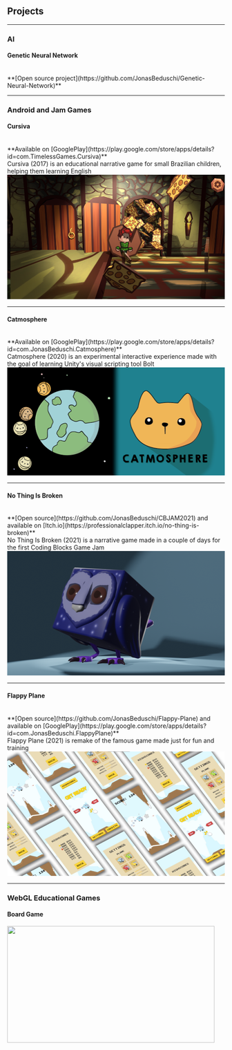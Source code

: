 ## Projects

---

### AI

#### Genetic Neural Network
<br>
**[Open source project](https://github.com/JonasBeduschi/Genetic-Neural-Network)**
<!--  <img src="images/dummy_thumbnail.jpg?raw=true"/>  -->

---

### Android and Jam Games

#### Cursiva
<br>
**Available on [GooglePlay](https://play.google.com/store/apps/details?id=com.TimelessGames.Cursiva)**
<br>
Cursiva (2017) is an educational narrative game for small Brazilian children, helping them learning English
<img src="images/Cursiva.png?raw=true" width="512" height="288"/>

---
#### Catmosphere
<br>
**Available on [GooglePlay](https://play.google.com/store/apps/details?id=com.JonasBeduschi.Catmosphere)**
<br>
Catmosphere (2020) is an experimental interactive experience made with the goal of learning Unity's visual scripting tool Bolt
<img src="images/Catmosphere.png?raw=true" width="512" height="250"/>

---
#### No Thing Is Broken
<br>
**[Open source](https://github.com/JonasBeduschi/CBJAM2021) and available on [Itch.io](https://professionalclapper.itch.io/no-thing-is-broken)**
<br>
No Thing Is Broken (2021) is a narrative game made in a couple of days for the first Coding Blocks Game Jam
<img src="images/Owl.png?raw=true" width="512" height="288"/>

---
#### Flappy Plane
<br>
**[Open source](https://github.com/JonasBeduschi/Flappy-Plane) and available on [GooglePlay](https://play.google.com/store/apps/details?id=com.JonasBeduschi.FlappyPlane)**
<br>
Flappy Plane (2021) is remake of the famous game made just for fun and training
<img src="images/FlappyScreens.jpg?raw=true" width="512" height="288"/>

---

### WebGL Educational Games

#### Board Game
<img src="images/MakingOfBoardGame.gif?raw=true" width="480" height="270"/>
<!--
---
PDF(/pdf/sample_presentation.pdf)
<img src="images/dummy_thumbnail.jpg?raw=true"/>
<!--
---
[Project 3 Title](http://example.com/)
<img src="images/dummy_thumbnail.jpg?raw=true"/>

---
<!--
### Category Name 2
<!--
- [Project 1 Title](http://example.com/)
- [Project 2 Title](http://example.com/)
- [Project 3 Title](http://example.com/)
- [Project 4 Title](http://example.com/)
- [Project 5 Title](http://example.com/)

---
<br>
---
<p style="font-size:11px">Page template forked from <a href="https://github.com/evanca/quick-portfolio">evanca</a></p>
